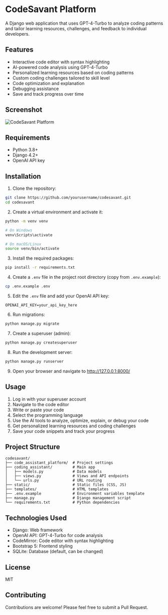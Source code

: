 # CodeSavant Platform

A Django web application that uses GPT-4-Turbo to analyze coding patterns and tailor learning resources, challenges, and feedback to individual developers.

## Features

- Interactive code editor with syntax highlighting
- AI-powered code analysis using GPT-4-Turbo
- Personalized learning resources based on coding patterns
- Custom coding challenges tailored to skill level
- Code optimization and explanation
- Debugging assistance
- Save and track progress over time

## Screenshot

![CodeSavant Platform](https://placeholder-for-screenshot.png)

## Requirements

- Python 3.8+
- Django 4.2+
- OpenAI API key

## Installation

1. Clone the repository:

```bash
git clone https://github.com/yourusername/codesavant.git
cd codesavant
```

2. Create a virtual environment and activate it:

```bash
python -m venv venv

# On Windows
venv\Scripts\activate

# On macOS/Linux
source venv/bin/activate
```

3. Install the required packages:

```bash
pip install -r requirements.txt
```

4. Create a `.env` file in the project root directory (copy from `.env.example`):

```bash
cp .env.example .env
```

5. Edit the `.env` file and add your OpenAI API key:

```
OPENAI_API_KEY=your_api_key_here
```

6. Run migrations:

```bash
python manage.py migrate
```

7. Create a superuser (admin):

```bash
python manage.py createsuperuser
```

8. Run the development server:

```bash
python manage.py runserver
```

9. Open your browser and navigate to http://127.0.0.1:8000/

## Usage

1. Log in with your superuser account
2. Navigate to the code editor
3. Write or paste your code
4. Select the programming language
5. Use the AI tools to analyze, optimize, explain, or debug your code
6. Get personalized learning resources and coding challenges
7. Save your code snippets and track your progress

## Project Structure

```
codesavant/
├── code_assistant_platform/  # Project settings
├── coding_assistant/         # Main app
│   ├── models.py             # Data models
│   ├── views.py              # Views and API endpoints
│   └── urls.py               # URL routing
├── static/                   # Static files (CSS, JS)
├── templates/                # HTML templates
├── .env.example              # Environment variables template
├── manage.py                 # Django management script
└── requirements.txt          # Python dependencies
```

## Technologies Used

- Django: Web framework
- OpenAI API: GPT-4-Turbo for code analysis
- CodeMirror: Code editor with syntax highlighting
- Bootstrap 5: Frontend styling
- SQLite: Database (default, can be changed)

## License

MIT

## Contributing

Contributions are welcome! Please feel free to submit a Pull Request.